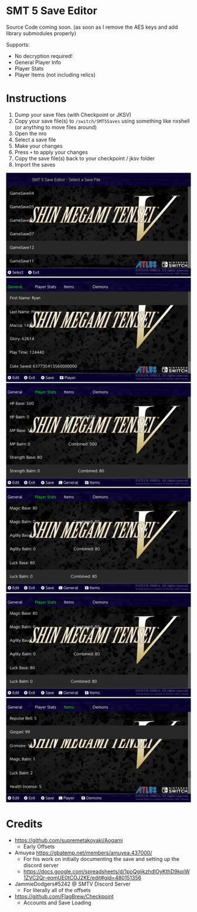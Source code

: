 # SMT 5 Save Editor 

Source Code coming soon. (as soon as I remove the AES keys and add library submodules properly)

Supports:
- No decryption required!
- General Player Info
- Player Stats
- Player Items (not including relics)

# Instructions
1. Dump your save files (with Checkpoint or JKSV)
2. Copy your save file(s) to `/switch/SMT5Saves` using something like nxshell (or anything to move files around)
3. Open the nro
4. Select a save file
5. Make your changes
6. Press `+` to apply your changes
7. Copy the save file(s) back to your checkpoint / jksv folder
8. Import the saves

![1](screenshots/1.jpg)
![2](screenshots/2.jpg)
![3](screenshots/3.jpg)
![4](screenshots/4.jpg)
![4](screenshots/4.jpg)
![5](screenshots/5.jpg)


# Credits
- https://github.com/supremetakoyaki/Aogami
    - Early Offsets
- Amuyea https://gbatemp.net/members/amuyea.437000/
    - For his work on initially documenting the save and setting up the discord server
    - https://docs.google.com/spreadsheets/d/1poQgijkzhdIOyKthD9kpiW1ZVC2Qr-eomUE0tCOJ2KE/edit#gid=480151356
- JammieDodgers#5242 @ SMTV Discord Server
    - For literally all of the offsets
- https://github.com/FlagBrew/Checkpoint
    - Accounts and Save Loading

